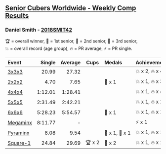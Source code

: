<style>table {white-space: nowrap;}</style>

## [Senior Cubers Worldwide - Weekly Comp Results](/scw-comp/results/)
### Daniel Smith - [2018SMIT42](https://www.worldcubeassociation.org/persons/2018SMIT42)

<span style="white-space: nowrap;">🏆 = overall winner</span>, <span style="white-space: nowrap;">🥇 = 1st senior</span>, <span style="white-space: nowrap;">🥈 = 2nd senior</span>, <span style="white-space: nowrap;">🥉 = 3rd senior</span>, <span style="white-space: nowrap;">💥 = overall record (age group)</span>, <span style="white-space: nowrap;">🔥 = PR average</span>, <span style="white-space: nowrap;">⚡ = PR single</span>.

| Event | Single | Average | Cups | Medals | Achievements|
| :-- | --: | --: | :--: | :-- | :-- |
| [3x3x3](333.md) | 20.99 | 27.32 |  |  | 💥 x 2, 🔥 x 4, ⚡ x 8 |
| [2x2x2](222.md) | 4.70 | 7.65 |  | 🥉 x 1 | 💥 x 1, 🔥 x 3, ⚡ x 4 |
| [4x4x4](444.md) | 1:12.01 | 1:28.41 |  |  | 💥 x 1, 🔥 x 4, ⚡ x 5 |
| [5x5x5](555.md) | 2:31.49 | 2:42.21 |  |  | 💥 x 1, 🔥 x 1, ⚡ x 1 |
| [6x6x6](666.md) | 5:28.23 | 5:54.57 |  | 🥈 x 1 | 💥 x 1, 🔥 x 1, ⚡ x 1 |
| [Megaminx](minx.md) | 8:11.77 | - |  |  | ⚡ x 1 |
| [Pyraminx](pyram.md) | 8.08 | 9.54 |  | 🥈 x 1, 🥉 x 1 | 💥 x 1, 🔥 x 1, ⚡ x 1 |
| [Square-1](sq1.md) | 24.84 | 29.69 | 🏆 x 2 | 🥇 x 2 | 💥 x 1, 🔥 x 1, ⚡ x 1 |

<!-- Global site tag (gtag.js) - Google Analytics -->
<script async src="https://www.googletagmanager.com/gtag/js?id=UA-86348435-3"></script>
<script>window.dataLayer = window.dataLayer || []; function gtag() {dataLayer.push(arguments);} gtag('js', new Date()); gtag('config', 'UA-86348435-3');</script>
